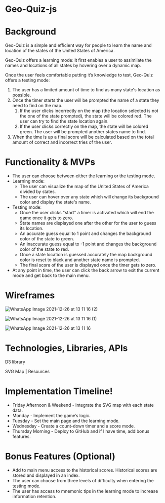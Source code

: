 # Geo-Quiz-js

# **Background**

Geo-Quiz is a simple and efficient way for people to learn the name and location of the states of the United States of America. 

Geo-Quiz offers a learning mode: it first enables a user to assimilate the names and locations of all states by hovering over a dynamic map.

Once the user feels comfortable putting it’s knowledge to test, Geo-Quiz offers a testing mode:

1. The user has a limited amount of time to find as many state's location as possible.
2. Once the timer starts the user will be prompted the name of a state they need to find on the map.
    1. If the user clicks incorrectly on the map (the location selected is not the one of the state prompted), the state will be colored red. The user can try to find the state location again.
    2. If the user clicks correctly on the map, the state will be colored green. The user will be prompted another states name to find.
3. When the time is up a final score will be calculated based on the total amount of correct and incorrect tries of the user.

# **Functionality & MVPs**

- The user can choose between either the learning or the testing mode.
- Learning mode:
    - The user can visualize the map of the United States of America divided by states.
    - The user can hover over any state which will change its background color and display the state's name.
- Testing mode:
    - Once the user clicks "start" a timer is activated which will end the game once it gets to zero.
    - State names are displayed one after the other for the user to guess its location.
    - An accurate guess equal to 1 point and changes the background color of the state to green.
    - An inaccurate guess equal to -1 point and changes the background color of the state to red.
    - Once a state location is guessed accurately the map background color is reset to black and another state name is prompted.
    - The final score of the user is displayed once the timer gets to zero.
- At any point in time, the user can click the back arrow to exit the current mode and get back to the main menu.

# **Wireframes**

![WhatsApp Image 2021-12-26 at 13 11 16 (2)](https://user-images.githubusercontent.com/89544506/147420590-6ff6e88d-b348-4a6c-86c5-144c9d72d191.jpeg)

![WhatsApp Image 2021-12-26 at 13 11 16 (1)](https://user-images.githubusercontent.com/89544506/147420589-96d0d2b9-5ce4-47d1-bac0-44eb454b730e.jpeg)

![WhatsApp Image 2021-12-26 at 13 11 16](https://user-images.githubusercontent.com/89544506/147420588-734dd987-87b3-4888-a899-7d08e4d7cbc0.jpeg)

# **Technologies, Libraries, APIs**

D3 library

SVG Map | Resources

# **Implementation Timeline**!

- Friday Afternoon & Weekend - Integrate the SVG map with each state data.
- Monday - Implement the game’s logic.
- Tuesday - Set the main page and the learning mode.
- Wednesday - Create a count-down timer and a score mode.
- Thursday Morning - Deploy to GitHub and if I have time, add bonus features.

# **Bonus Features (Optional)**

- Add to main menu access to the historical scores. Historical scores are stored and displayed in an index.
- The user can choose from three levels of difficulty when entering the testing mode.
- The user has access to mnemonic tips in the learning mode to increase information retention.
